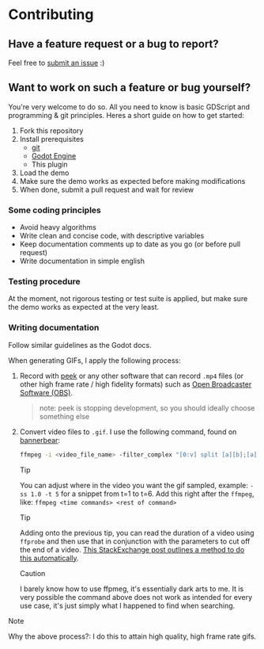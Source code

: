 # Contributing
## Have a feature request or a bug to report?
Feel free to [submit an issue](https://github.com/mikael-ros/picket/issues) :)

## Want to work on such a feature or bug yourself?
You're very welcome to do so. All you need to know is basic GDScript and programming & git principles. Heres a short guide on how to get started:

1. Fork this repository
2. Install prerequisites
    - [git](https://git-scm.com/)
    - [Godot Engine](https://godotengine.org/)
    - This plugin
3. Load the demo
4. Make sure the demo works as expected before making modifications
5. When done, submit a pull request and wait for review

### Some coding principles
- Avoid heavy algorithms
- Write clean and concise code, with descriptive variables
- Keep documentation comments up to date as you go (or before pull request)
- Write documentation in simple english

### Testing procedure
At the moment, not rigorous testing or test suite is applied, but make sure the demo works as expected at the very least.

### Writing documentation
Follow similar guidelines as the Godot docs.

When generating GIFs, I apply the following process:
1. Record with [peek](https://github.com/phw/peek) or any other software that can record ``.mp4`` files (or other high frame rate / high fidelity formats) such as [Open Broadcaster Software (OBS)](https://obsproject.com/).
    > note: peek is stopping development, so you should ideally choose something else
2. Convert video files to ``.gif``. I use the following command, found on [bannerbear](https://www.bannerbear.com/blog/how-to-make-a-gif-from-a-video-using-ffmpeg/):
    ```sh
    ffmpeg -i <video_file_name> -filter_complex "[0:v] split [a][b];[a] palettegen [p];[b][p] paletteuse" <output_name>.gif
    ```
    > [!TIP]
    > You can adjust where in the video you want the gif sampled, example:
    > ``-ss 1.0 -t 5`` for a snippet from t=1 to t=6.
    > Add this right after the ``ffmpeg``, like: ``ffmpeg <time commands> <rest of command>``

    > [!TIP]
    > Adding onto the previous tip, you can read the duration of a video using ``ffprobe`` and then use that in conjunction with the parameters to cut off the end of a video. [This StackExchange post outlines a method to do this automatically](https://superuser.com/questions/744823/how-i-could-cut-the-last-7-seconds-of-my-video-with-ffmpeg).

    > [!CAUTION]
    > I barely know how to use ffpmeg, it's essentially dark arts to me. It is very possible the command above does not work as intended for every use case, it's just simply what I happened to find when searching.

> [!NOTE]
> Why the above process?:
> I do this to attain high quality, high frame rate gifs.